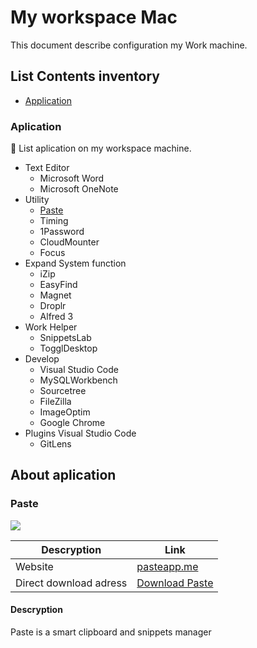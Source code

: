 # My workspace Mac

This document describe configuration my Work machine. 

## List Contents inventory

- [Application](#aplication])

### Aplication

 List aplication on my workspace machine.

- Text Editor
  - Microsoft Word
  - Microsoft OneNote
- Utility
  - [Paste](#paste])
  - Timing
  - 1Password
  - CloudMounter
  - Focus
- Expand System function
  - iZip
  - EasyFind
  - Magnet
  - Droplr
  - Alfred 3
- Work Helper
  - SnippetsLab
  - TogglDesktop
- Develop
  - Visual Studio Code
  - MySQLWorkbench
  - Sourcetree
  - FileZilla
  - ImageOptim
  - Google Chrome
- Plugins Visual Studio Code
  - GitLens

## About aplication

### Paste

![](https://pasteapp.me/images/paste-mac.png)

| Descryption | Link |
| --- | --- |
| Website | [pasteapp.me](https://pasteapp.me/)  |
| Direct download adress | [Download Paste](https://pasteapp.me/mac/download) |

#### Descryption

Paste is a smart clipboard and snippets manager